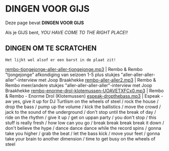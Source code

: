 # DINGEN VOOR GIJS

Deze page bevat **DINGEN VOOR GIJS**

Als je GIJS bent, *YOU HAVE COME TO THE RIGHT PLACE!!*

## DINGEN OM TE SCRATCHEN

    Het lijkt wel alsof er een barst in de plaat zit!

[rembo-tjongejonge-aller-aller-tjongejonge.mp3](audio/rembo-tjongejonge-aller-aller-tjongejonge.mp3) | Rembo & Rembo "tjongejonge" afkondiging van seizoen 1-5 plus stukjes "aller-aller-aller-aller"-interview met Joop Braakhekke
[rembo-aller-aller2.mp3](audio/rembo-aller-aller2.mp3) | Rembo & Rembo meer/andere stukjes "aller-aller-aller-aller"-interview met Joop Braakhekke
[rembo-enorme-drol-klotemussen-UOAVETXFCx0.mp3](audio/rembo-enorme-drol-klotemussen-UOAVETXFCx0.mp3) | Rembo & Rembo - Enorme Drol (Klotemussen)
[espeak-dropthebass.mp3](audio/espeak-dropthebass.mp3) | Espeak - aw yes, give it up for DJ Turtlism on the wheels of steel / rock the house / drop the bass / pump up the volume / kick the ballistics / move the crowd / jack to the sound of the underground / don't stop until the break of day / ride on the rhythm / give it up / get on uppan party / you don't stop / this stuff is really fresh / how low can you go / break break break break it down / don't believe the hype / dance dance dance while the record spins / gonna take you higher / grab the beat / let the bass kick / move your feet / gonna take your brain to another dimension / time to get busy on the wheels of steel
